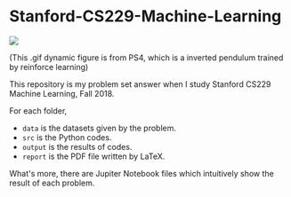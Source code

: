 # Stanford-CS229-Machine-Learning
![](simulation3.gif)

(This .gif dynamic figure is from PS4, which is a inverted pendulum trained by reinforce learning)

This repository is my problem set answer when I study Stanford CS229 Machine Learning, Fall 2018.

For each folder,
* `data` is the datasets given by the problem.
* `src` is the Python codes.
* `output` is the results of codes.
* `report` is the PDF file written by LaTeX.

What's more, there are Jupiter Notebook files which intuitively show the result of each problem.
